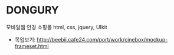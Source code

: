 # DONGURY
모바일웹 안경 쇼핑몰
html, css, jquery, UIkit

* 목업보기: <http://beebii.cafe24.com/port/work/cinebox/mockup-frameset.html>
